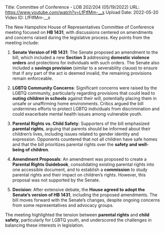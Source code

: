 Title: Committee of Conference - LOB 202/204 (05/19/2022)
URL: https://www.youtube.com/watch?v=LfFtfMm-__s
Upload Date: 2022-05-20
Video ID: LfFtfMm-__s

The New Hampshire House of Representatives Committee of Conference meeting focused on **HB 1431**, with discussions centered on amendments and concerns raised during the legislative process. Key points from the meeting include:

1. **Senate Version of HB 1431**: The Senate proposed an amendment to the bill, which included a new **Section 3** addressing **domestic violence orders** and protections for individuals with such orders. The Senate also included a **savings provision** (similar to a severability clause) to ensure that if any part of the act is deemed invalid, the remaining provisions remain enforceable.

2. **LGBTQ Community Concerns**: Significant concerns were raised by the LGBTQ community, particularly regarding provisions that could lead to **outing children in schools** against their will, potentially placing them in unsafe or unaffirming home environments. Critics argued the bill undermines efforts to protect LGBTQ individuals from discrimination and could exacerbate mental health issues among vulnerable youth.

3. **Parental Rights vs. Child Safety**: Supporters of the bill emphasized **parental rights**, arguing that parents should be informed about their children’s lives, including issues related to gender identity and expression. Opponents countered that not all children have safe homes and that the bill prioritizes parental rights over the **safety and well-being of children**.

4. **Amendment Proposals**: An amendment was proposed to create a **Parental Rights Guidebook**, consolidating existing parental rights into one accessible document, and to establish a **commission** to study parental rights and their impact on children’s rights. However, this proposal was not supported by the Senate.

5. **Decision**: After extensive debate, the **House agreed to adopt the Senate’s version of HB 1431**, including the proposed amendments. The bill moves forward with the Senate’s changes, despite ongoing concerns from some representatives and advocacy groups.

The meeting highlighted the tension between **parental rights** and **child safety**, particularly for LGBTQ youth, and underscored the challenges in balancing these interests in legislation.